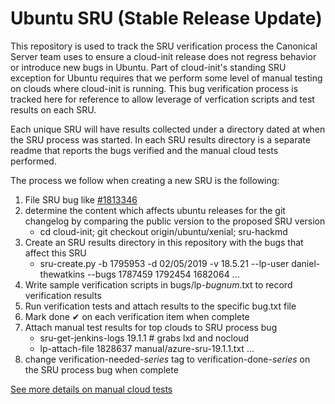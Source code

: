 # Ubuntu SRU (Stable Release Update)

This repository is used to track the SRU verification process the Canonical
Server team uses to ensure a cloud-init release does not regress behavior or
introduce new bugs in Ubuntu. Part of cloud-init's standing SRU exception for
Ubuntu requires that we perform some level of manual testing on clouds where
cloud-init is running. This bug verification process is tracked here for
reference to allow leverage of verfication scripts and test results on each SRU.

Each unique SRU will have results collected under a directory dated at when the
SRU process was started. In each SRU results directory is a separate readme
that reports the bugs verified and the manual cloud tests performed.


The process we follow when creating a new SRU is the following:
  1. File SRU bug like [#1813346](https://bugs.launchpad.net/ubuntu/+source/cloud-init/+bug/1813346)
  1. determine the content which affects ubuntu releases for the git changelog
     by comparing the public version to the proposed SRU version
     *  cd cloud-init; git checkout origin/ubuntu/xenial; sru-hackmd
  1. Create an SRU results directory in this repository with the bugs that affect this SRU
     * sru-create.py -b 1795953 -d 02/05/2019 -v 18.5.21 --lp-user daniel-thewatkins --bugs 1787459 1792454 1682064 ...
  1. Write sample verification scripts in bugs/lp-*bugnum*.txt to record verification results
  1. Run verification tests and attach results to the specific bug.txt file
  1. Mark done ✔  on each verification item when complete
  1. Attach manual test results for top clouds to SRU process bug
     * sru-get-jenkins-logs 19.1.1   # grabs lxd and nocloud
     * lp-attach-file 1828637 manual/azure-sru-19.1.1.txt ...
  1. change verification-needed-*series* tag to verification-done-*series* on the SRU process bug when complete


[See more details on manual cloud tests](docs/MANUAL_CLOUD_TESTS.md)
